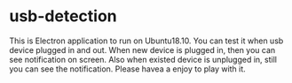 # usb-detection
This is Electron application to run on Ubuntu18.10.
You can test it when usb device plugged in and out.
When new device is plugged in, then you can see notification on screen.
Also when existed device is unplugged in, still you can see the notification.
Please havea a enjoy to play with it.

